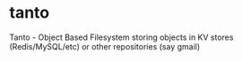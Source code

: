 # tanto
Tanto - Object Based Filesystem storing objects in KV stores (Redis/MySQL/etc) or other repositories (say gmail)
